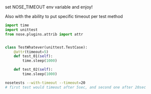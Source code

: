 set NOSE_TIMEOUT env variable and enjoy!


Also with the ability to put specific timeout per test method

```python
import time
import unittest
from nose.plugins.attrib import attr


class TestWhatever(unittest.TestCase):
    @attr(timeout=5)
    def test_01(self):
        time.sleep(1000)

    def test_02(self):
        time.sleep(1000)
```


```bash
nosetests --with-timeout --timeout=20
# first test would timeout after 5sec, and second one after 20sec
```

